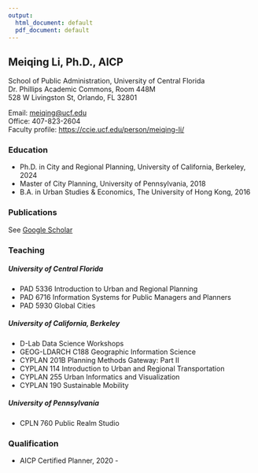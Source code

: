```yaml
---
output:
  html_document: default
  pdf_document: default
---
```


## Meiqing Li, Ph.D., AICP

School of Public Administration, University of Central Florida <br>
Dr. Phillips Academic Commons, Room 448M <br>
528 W Livingston St, Orlando, FL 32801

Email: meiqing@ucf.edu <br>
Office: 407-823-2604 <br>
Faculty profile: https://ccie.ucf.edu/person/meiqing-li/

### Education

* Ph.D. in City and Regional Planning, University of California, Berkeley, 2024
* Master of City Planning, University of Pennsylvania, 2018
* B.A. in Urban Studies & Economics, The University of Hong Kong, 2016

### Publications

See [Google Scholar](https://scholar.google.com/citations?user=Bo90n_wAAAAJ&hl=en&oi=ao)

### Teaching

##### University of Central Florida
  * PAD 5336 Introduction to Urban and Regional Planning
  * PAD 6716 Information Systems for Public Managers and Planners
  * PAD 5930 Global Cities

##### University of California, Berkeley
  * D-Lab Data Science Workshops
  * GEOG-LDARCH C188 Geographic Information Science
  * CYPLAN 201B Planning Methods Gateway: Part II
  * CYPLAN 114 Introduction to Urban and Regional Transportation
  * CYPLAN 255 Urban Informatics and Visualization
  * CYPLAN 190 Sustainable Mobility

##### University of Pennsylvania
  * CPLN 760 Public Realm Studio

### Qualification

* AICP Certified Planner, 2020 -
